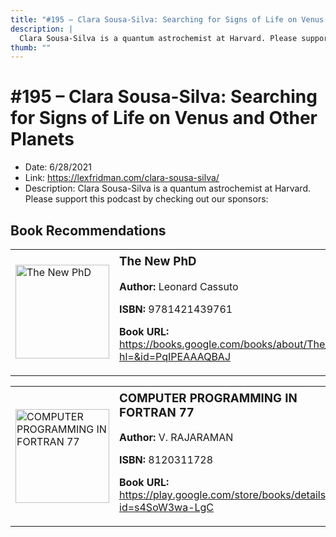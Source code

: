 ```yaml
---
title: "#195 – Clara Sousa-Silva: Searching for Signs of Life on Venus and Other Planets"
description: |
  Clara Sousa-Silva is a quantum astrochemist at Harvard. Please support this podcast by checking out our sponsors:"
thumb: ""
---
```


# #195 – Clara Sousa-Silva: Searching for Signs of Life on Venus and Other Planets

  - Date: 6/28/2021
  - Link: https://lexfridman.com/clara-sousa-silva/
  - Description: Clara Sousa-Silva is a quantum astrochemist at Harvard. Please support this podcast by checking out our sponsors:

## Book Recommendations

<table style="border: none;"><tr style="border: none;"><td style="border: none;"><img src="https://books.google.com/books/content?id=PqIPEAAAQBAJ&printsec=frontcover&img=1&zoom=1&edge=curl&source=gbs_api" alt="The New PhD" width="150" style="vertical-align: top;"></td><td style="border: none; vertical-align: top;"><h3 style='margin-top: 5'>The New PhD</h3><p><strong>Author:</strong> Leonard Cassuto</p><p><strong>ISBN:</strong> 9781421439761</p><p><strong>Book URL:</strong> <a href="https://books.google.com/books/about/The_New_PhD.html?hl=&id=PqIPEAAAQBAJ">https://books.google.com/books/about/The_New_PhD.html?hl=&id=PqIPEAAAQBAJ</a></p></td></tr></table>
<table style="border: none;"><tr style="border: none;"><td style="border: none;"><img src="https://books.google.com/books/content?id=s4SoW3wa-LgC&printsec=frontcover&img=1&zoom=1&edge=curl&source=gbs_api" alt="COMPUTER PROGRAMMING IN FORTRAN 77" width="150" style="vertical-align: top;"></td><td style="border: none; vertical-align: top;"><h3 style='margin-top: 5'>COMPUTER PROGRAMMING IN FORTRAN 77</h3><p><strong>Author:</strong> V. RAJARAMAN</p><p><strong>ISBN:</strong> 8120311728</p><p><strong>Book URL:</strong> <a href="https://play.google.com/store/books/details?id=s4SoW3wa-LgC">https://play.google.com/store/books/details?id=s4SoW3wa-LgC</a></p></td></tr></table>
